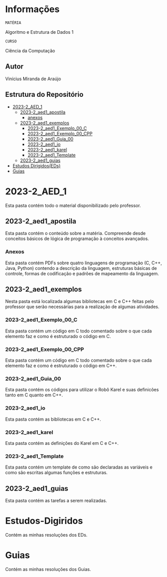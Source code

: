 # Informações

`MATÉRIA`

Algoritmo e Estrutura de Dados 1

`CURSO`

Ciência da Computação

## Autor

Vinícius Miranda de Araújo

## Estrutura do Repositório

- [2023-2_AED_1](#2023-2_AED_1)
    - [2023-2_aed1_apostila](#2023-2_aed1_apostila)
        - [anexos](#anexos)
    - [2023-2_aed1_exemplos](#2023-2_aed1_exemplos)
        - [2023-2_aed1_Exemplo_00_C](#2023-2_aed1_Exemplo_00_C)
        - [2023-2_aed1_Exemplo_00_CPP](#2023-2_aed1_Exemplo_00_C)
        - [2023-2_aed1_Guia_00](#2023-2_aed1_Guia_00)
        - [2023-2_aed1_io](#2023-2_aed1_io)
        - [2023-2_aed1_karel](#2023-2_aed1_karel)
        - [2023-2_aed1_Template](#2023-2_aed1_Template)
    - [2023-2_aed1_guias](#2023-2_aed1_guias)
- [Estudos Dirigidos(EDs)](#Estudos-Digiridos)
- [Guias](#Guias)

# 2023-2_AED_1

Esta pasta contém todo o material disponibilizado pelo professor.

## 2023-2_aed1_apostila

Esta pasta contém o conteúdo sobre a matéria. Compreende desde conceitos básicos de lógica de programação à conceitos avançados.

### Anexos 

Esta pasta contém PDFs sobre quatro linguagens de programação (C, C++, Java, Python) contendo a descrição da linguagem, estruturas básicas de controle, formas de codificação e padrões de mapeamento da linguagem.

## 2023-2_aed1_exemplos

Nesta pasta está localizada algumas bibliotecas em C e C++ feitas pelo professor que serão necessárias para a realização de algumas atividades.

### 2023-2_aed1_Exemplo_00_C

Esta pasta contém um código em C todo comentado sobre o que cada elemento faz e como é estruturado o código em C.

### 2023-2_aed1_Exemplo_00_CPP

Esta pasta contém um código em C todo comentado sobre o que cada elemento faz e como é estruturado o código em C++.

### 2023-2_aed1_Guia_00

Esta pasta contém os códigos para utilizar o Robô Karel e suas definicões tanto em C quanto em C++.

### 2023-2_aed1_io

Esta pasta contém as bibliotecas em C e C++.

### 2023-2_aed1_karel

Esta pasta contém as definições do Karel em C e C++.

### 2023-2_aed1_Template

Esta pasta contém um template de como são declaradas as variáveis e como são escritas algumas funções e estruturas.

## 2023-2_aed1_guias

Esta pasta contém as tarefas a serem realizadas.

# Estudos-Digiridos

Contém as minhas resoluções dos EDs.

# Guias

Contém as minhas resoluções dos Guias.